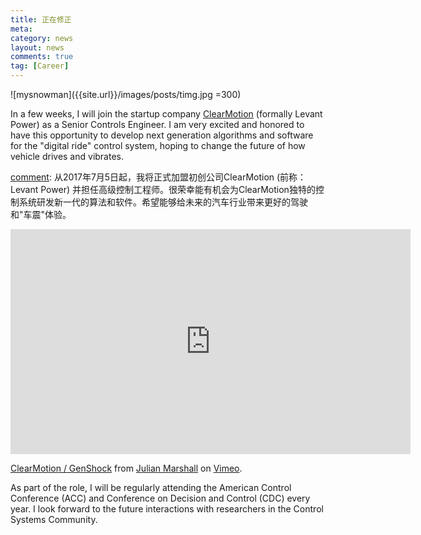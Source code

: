 ```yaml
---
title: 正在修正
meta: 
category: news
layout: news
comments: true
tag: [Career]
---
```

![mysnowman]({{site.url}}/images/posts/timg.jpg =300)

In a few weeks, I will join the startup company [ClearMotion](https://clearmotion.com) (formally Levant Power) as a Senior Controls Engineer. I am very excited and honored to have this opportunity to develop next generation algorithms and software for the "digital ride" control system, hoping to change the future of how vehicle drives and vibrates.

[comment]: 从2017年7月5日起，我将正式加盟初创公司ClearMotion (前称：Levant Power) 并担任高级控制工程师。很荣幸能有机会为ClearMotion独特的控制系统研发新一代的算法和软件。希望能够给未来的汽车行业带来更好的驾驶和"车震"体验。

<iframe src="https://player.vimeo.com/video/148620125?color=ffffff" width="640" height="360" frameborder="0" webkitallowfullscreen mozallowfullscreen allowfullscreen></iframe>
<p><a href="https://vimeo.com/148620125">ClearMotion / GenShock</a> from <a href="https://vimeo.com/julianmarshall">Julian Marshall</a> on <a href="https://vimeo.com">Vimeo</a>.</p>

As part of the role, I will be regularly attending the American Control Conference (ACC) and Conference on Decision and Control (CDC) every year. I look forward to the future interactions with researchers in the Control Systems Community.

[comment]: 作为未来工作的一部分，我将继续和控制研究界保持联系，并参加每年的美国控制会议和控制与决策大会。期待和控制界学者们今后的交流。



